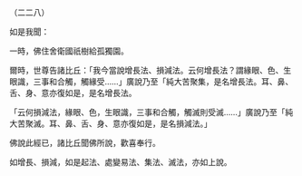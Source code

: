 （二二八）

如是我聞：

一時，佛住舍衛國祇樹給孤獨園。

爾時，世尊告諸比丘：「我今當說增長法、損減法。云何增長法？謂緣眼、色、生眼識，三事和合觸，觸緣受……」廣說乃至「純大苦聚集，是名增長法。耳、鼻、舌、身、意亦復如是，是名增長法。

「云何損減法，緣眼、色，生眼識，三事和合觸，觸滅則受滅……」廣說乃至「純大苦聚滅。耳、鼻、舌、身、意亦復如是，是名損減法。」

佛說此經已，諸比丘聞佛所說，歡喜奉行。

如增長、損減，如是起法、處變易法、集法、滅法，亦如上說。



